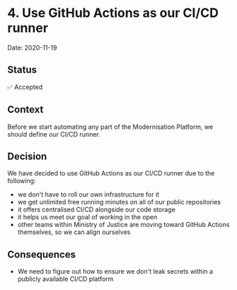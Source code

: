 # 4. Use GitHub Actions as our CI/CD runner

Date: 2020-11-19

## Status

✅ Accepted

## Context

Before we start automating any part of the Modernisation Platform, we should define our CI/CD runner.

## Decision

We have decided to use GitHub Actions as our CI/CD runner due to the following:
- we don't have to roll our own infrastructure for it
- we get unlimited free running minutes on all of our public repositories
- it offers centralised CI/CD alongside our code storage
- it helps us meet our goal of working in the open
- other teams within Ministry of Justice are moving toward GitHub Actions themselves, so we can align ourselves

## Consequences

- We need to figure out how to ensure we don't leak secrets within a publicly available CI/CD platform
